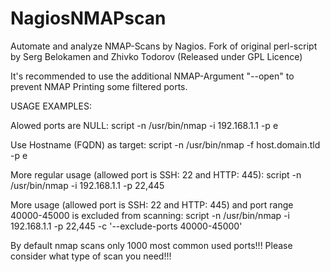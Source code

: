 # NagiosNMAPscan
Automate and analyze NMAP-Scans by Nagios. Fork of original perl-script by Serg Belokamen and Zhivko Todorov (Released under GPL Licence)

It's recommended to use the additional NMAP-Argument "--open" to prevent NMAP Printing some filtered ports.

USAGE EXAMPLES:

Alowed ports are NULL:
script -n /usr/bin/nmap -i 192.168.1.1 -p e

Use Hostname (FQDN) as target:
script -n /usr/bin/nmap -f host.domain.tld -p e

More regular usage (allowed port is SSH: 22 and HTTP: 445):
script -n /usr/bin/nmap -i 192.168.1.1 -p 22,445

More usage (allowed port is SSH: 22 and HTTP: 445)
and port range 40000-45000 is excluded from scanning:
script -n /usr/bin/nmap -i 192.168.1.1 -p 22,445 -c '--exclude-ports 40000-45000'

By default nmap scans only 1000 most common used ports!!!
Please consider what type of scan you need!!!
